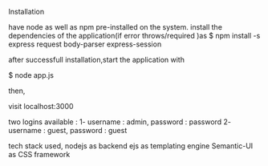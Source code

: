 Installation

have node as well as npm pre-installed on the system.
install the dependencies of the application(if error throws/required )as 
$ npm install -s express request body-parser express-session

after successfull installation,start the application with

$ node app.js

then,

visit localhost:3000

two logins available : 
1- username : admin, password : password
2- username : guest, password : guest


tech stack used,
nodejs as backend
ejs as templating engine
Semantic-UI as CSS framework

